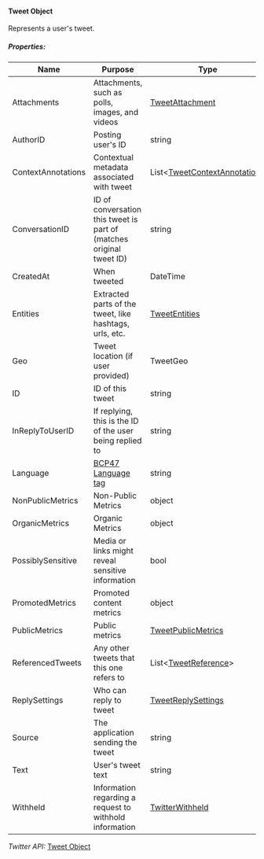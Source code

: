 #### Tweet Object

Represents a user's tweet.

##### Properties:

| Name | Purpose | Type |
|------|---------|------|
| Attachments | Attachments, such as polls, images, and videos | [TweetAttachment](TweetAttachment-Object.md) |
| AuthorID | Posting user's ID | string |
| ContextAnnotations | Contextual metadata associated with tweet | List&lt;[TweetContextAnnotation](TweetContextAnnotation-Object.md)&gt; |
| ConversationID | ID of conversation this tweet is part of (matches original tweet ID) | string |
| CreatedAt | When tweeted | DateTime |
| Entities | Extracted parts of the tweet, like hashtags, urls, etc. | [TweetEntities]() |
| Geo | Tweet location (if user provided) | TweetGeo |
| ID | ID of this tweet | string |
| InReplyToUserID | If replying, this is the ID of the user being replied to | string |
| Language | [BCP47 Language tag](https://tools.ietf.org/html/bcp47) | string |
| NonPublicMetrics | Non-Public Metrics | object |
| OrganicMetrics | Organic Metrics | object |
| PossiblySensitive | Media or links might reveal sensitive information | bool |
| PromotedMetrics | Promoted content metrics | object |
| PublicMetrics | Public metrics | [TweetPublicMetrics]() |
| ReferencedTweets | Any other tweets that this one refers to | List&lt;[TweetReference]()&gt; |
| ReplySettings | Who can reply to tweet | [TweetReplySettings]() |
| Source | The application sending the tweet | string |
| Text | User's tweet text | string |
| Withheld | Information regarding a request to withhold information | [TwitterWithheld]() |

*Twitter API:* [Tweet Object](https://developer.twitter.com/en/docs/twitter-api/data-dictionary/object-model/tweet)